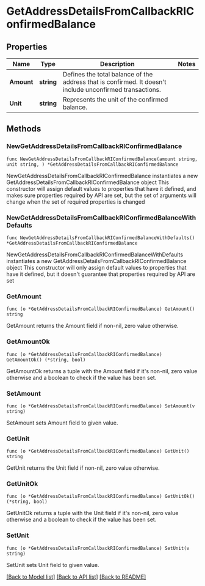 # GetAddressDetailsFromCallbackRIConfirmedBalance

## Properties

Name | Type | Description | Notes
------------ | ------------- | ------------- | -------------
**Amount** | **string** | Defines the total balance of the address that is confirmed. It doesn&#39;t include unconfirmed transactions. | 
**Unit** | **string** | Represents the unit of the confirmed balance. | 

## Methods

### NewGetAddressDetailsFromCallbackRIConfirmedBalance

`func NewGetAddressDetailsFromCallbackRIConfirmedBalance(amount string, unit string, ) *GetAddressDetailsFromCallbackRIConfirmedBalance`

NewGetAddressDetailsFromCallbackRIConfirmedBalance instantiates a new GetAddressDetailsFromCallbackRIConfirmedBalance object
This constructor will assign default values to properties that have it defined,
and makes sure properties required by API are set, but the set of arguments
will change when the set of required properties is changed

### NewGetAddressDetailsFromCallbackRIConfirmedBalanceWithDefaults

`func NewGetAddressDetailsFromCallbackRIConfirmedBalanceWithDefaults() *GetAddressDetailsFromCallbackRIConfirmedBalance`

NewGetAddressDetailsFromCallbackRIConfirmedBalanceWithDefaults instantiates a new GetAddressDetailsFromCallbackRIConfirmedBalance object
This constructor will only assign default values to properties that have it defined,
but it doesn't guarantee that properties required by API are set

### GetAmount

`func (o *GetAddressDetailsFromCallbackRIConfirmedBalance) GetAmount() string`

GetAmount returns the Amount field if non-nil, zero value otherwise.

### GetAmountOk

`func (o *GetAddressDetailsFromCallbackRIConfirmedBalance) GetAmountOk() (*string, bool)`

GetAmountOk returns a tuple with the Amount field if it's non-nil, zero value otherwise
and a boolean to check if the value has been set.

### SetAmount

`func (o *GetAddressDetailsFromCallbackRIConfirmedBalance) SetAmount(v string)`

SetAmount sets Amount field to given value.


### GetUnit

`func (o *GetAddressDetailsFromCallbackRIConfirmedBalance) GetUnit() string`

GetUnit returns the Unit field if non-nil, zero value otherwise.

### GetUnitOk

`func (o *GetAddressDetailsFromCallbackRIConfirmedBalance) GetUnitOk() (*string, bool)`

GetUnitOk returns a tuple with the Unit field if it's non-nil, zero value otherwise
and a boolean to check if the value has been set.

### SetUnit

`func (o *GetAddressDetailsFromCallbackRIConfirmedBalance) SetUnit(v string)`

SetUnit sets Unit field to given value.



[[Back to Model list]](../README.md#documentation-for-models) [[Back to API list]](../README.md#documentation-for-api-endpoints) [[Back to README]](../README.md)


